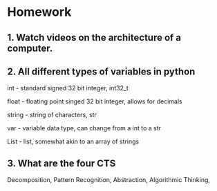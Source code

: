 # Homework
## 1. Watch videos on the architecture of a computer.

## 2. All different types of variables in python

int - standard signed 32 bit integer, int32_t 

float - floating point singed 32 bit integer, allows for decimals

string - string of characters, str

var - variable data type, can change from a int to a str

List - list, somewhat akin to an array of strings

## 3. What are the four CTS

Decomposition,
Pattern Recognition,
Abstraction,
Algorithmic Thinking,
